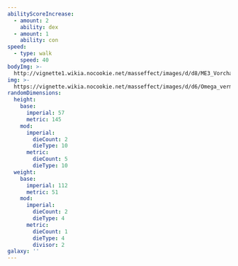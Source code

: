 ```yaml
---
abilityScoreIncrease:
  - amount: 2
    ability: dex
  - amount: 1
    ability: con
speed:
  - type: walk
    speed: 40
bodyImg: >-
  http://vignette1.wikia.nocookie.net/masseffect/images/d/d8/ME3_Vorcha_Hunter.png/revision/latest/scale-to-width-down/500
img: >-
  https://vignette.wikia.nocookie.net/masseffect/images/d/d6/Omega_vermin.png/revision/latest/scale-to-width-down/640?cb=20140624121030
randomDimensions:
  height:
    base:
      imperial: 57
      metric: 145
    mod:
      imperial:
        dieCount: 2
        dieType: 10
      metric:
        dieCount: 5
        dieType: 10
  weight:
    base:
      imperial: 112
      metric: 51
    mod:
      imperial:
        dieCount: 2
        dieType: 4
      metric:
        dieCount: 1
        dieType: 4
        divisor: 2
galaxy: ''
---
```

